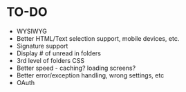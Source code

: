 TO-DO
=====

- WYSIWYG
- Better HTML/Text selection support, mobile devices, etc.
- Signature support
- Display # of unread in folders
- 3rd level of folders CSS
- Better speed - caching? loading screens?
- Better error/exception handling, wrong settings, etc
- OAuth 
